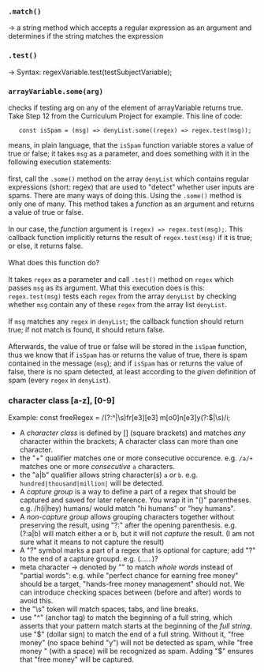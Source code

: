 ### `.match()`
-> a string method which accepts a regular expression as an argument and determines if the string matches the expression
### `.test()` 
-> Syntax: regexVariable.test(testSubjectVariable);
### `arrayVariable.some(arg)`
 checks if testing arg on any of the element of arrayVariable returns true. Take Step 12 from the Curriculum Project for example. This line of code: 
```
   const isSpam = (msg) => denyList.some((regex) => regex.test(msg));
``` 
means, in plain language, that the `isSpam` function variable stores a value of true or false; it takes `msg` as a parameter, and does something with it in the following execution statements: <br><br> first, call the `.some()` method on the array `denyList` which contains regular expressions (short: regex) that are used to "detect" whether user inputs are spams. There are many ways of doing this. Using the `.some()` method is only one of many. This method takes a *function* as an argument and returns a value of true or false. <br><br>In our case, the *function* argument is `(regex) => regex.test(msg);`. This callback function implicitly returns the result of `regex.test(msg)` if it is true; or else, it returns false. <br><br>What does this function do?<br><br> It takes `regex` as a parameter and call `.test()` method on `regex` which passes `msg` as its argument. What this execution does is this: `regex.test(msg)` tests each `regex` from the array `denyList` by checking whether `msg` contain any of these `regex` from the array list `denyList`. <br><br>If `msg` matches any `regex` in `denyList`; the callback function should return true; if not match is found, it should return false.<br><br>Afterwards, the value of true or false will be stored in the `isSpam` function, thus we know that if `isSpam` has or returns the value of true, there is spam contained in the message (`msg`); and if `isSpam` has or returns the value of false, there is no spam detected, at least according to the *given* definition of spam (every `regex` in `denyList`).  
### character class [a-z], [0-9]
Example: const freeRegex = /(?:^|\s)fr[e3][e3] m[o0]n[e3]y(?:$|\s)/i;
- A *character class* is defined by [] (square brackets) and matches *any* character within the brackets; A character class can more than one character. 
- the "+" qualifier matches one or more consecutive occurence. e.g. `/a/+` matches one or more *consecutive* `a` characters.
- the "a|b" qualifier allows string character(s) `a` *or* `b`. e.g. `hundred|thousand|million|` will be detected.
- A *capture group* is a way to define a part of a regex that should be captured and saved for later reference. You wrap it in "()" parentheses. e.g. /h(i|hey) humans/ would match "hi humans" or "hey humans".
- A *non-capture group* allows grouping characters together without preserving the result, using "?:" after the opening parenthesis. e.g. (?:a|b) will match either a or b, but it will not *capture* the result. (I am not sure what it means to not capture the result)
- A "?" symbol marks a part of a regex that is optional for capture; add "?" to the end of a capture groupd. e.g. (......)?
- meta character -> denoted by "\" to match *whole words* instead of "partial words": e.g. while "perfect chance for earning free money" should be a target, "hands-free money management" should not. We can introduce checking spaces between (before and after) words to avoid this. 
- the "\s" token will match spaces, tabs, and line breaks.
- use "^" (anchor tag) to match the beginning of a full string, which asserts that your pattern match starts at the beginning of the *full string*.
use "$" (dollar sign) to match the end of a full string. Without it, "free money" (no space behind "y") will not be detected as spam, while "free money " (with a space) will be recognized as spam.  Adding "$" ensures that "free money" will be captured. 